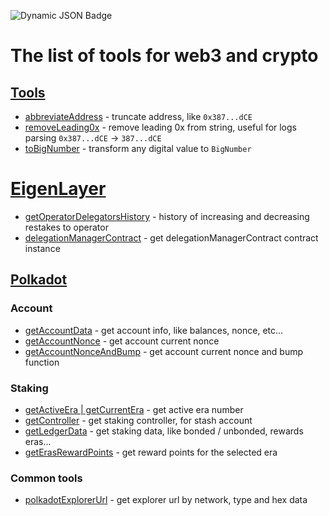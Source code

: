 ![Dynamic JSON Badge](https://img.shields.io/badge/dynamic/json?url=https%3A%2F%2Fraw.githubusercontent.com%2Fdmitrytarassov%2Fcrypto-tools%2Fmain%2Fpackage.json&query=%24.version&style=for-the-badge&label=Common%20Crypto%20Tools&link=https%3A%2F%2Fwww.npmjs.com%2Fpackage%2Fcommon-crypto-tools%3FactiveTab%3Dreadme)

# The list of tools for web3 and crypto

## [Tools](https://github.com/dmitrytarassov/crypto-tools/blob/main/src/common/README.md)
- [abbreviateAddress](https://github.com/dmitrytarassov/crypto-tools/blob/main/src/common/README.md#abbreviateaddress) - truncate address, like `0x387...dCE`
- [removeLeading0x](https://github.com/dmitrytarassov/crypto-tools/blob/main/src/common/README.md#removeleading0x) - remove leading 0x from string, useful for logs parsing `0x387...dCE` -> `387...dCE`
- [toBigNumber](https://github.com/dmitrytarassov/crypto-tools/blob/main/src/common/README.md#to_big_number) - transform any digital value to `BigNumber`

# [EigenLayer](https://github.com/dmitrytarassov/crypto-tools/blob/main/src/eigenlayer/README.md)
- [getOperatorDelegatorsHistory](https://github.com/dmitrytarassov/crypto-tools/blob/main/src/eigenlayer/README.md#getoperatordelegatorshistory) - history of increasing and decreasing restakes to operator
- [delegationManagerContract](https://github.com/dmitrytarassov/crypto-tools/blob/main/src/eigenlayer/README.md#delegationmanagercontract) - get delegationManagerContract contract instance

## [Polkadot](https://github.com/dmitrytarassov/crypto-tools/blob/main/src/polkadot/README.md)
### Account
- [getAccountData](https://github.com/dmitrytarassov/crypto-tools/blob/main/src/polkadot/README.md#getaccountdata) - get account info, like balances, nonce, etc...
- [getAccountNonce](https://github.com/dmitrytarassov/crypto-tools/blob/main/src/polkadot/README.md#getaccountnonce) - get account current nonce
- [getAccountNonceAndBump](https://github.com/dmitrytarassov/crypto-tools/blob/main/src/polkadot/README.md#getaccountnonceandbump) - get account current nonce and bump function

### Staking
- [getActiveEra | getCurrentEra](https://github.com/dmitrytarassov/crypto-tools/blob/main/src/polkadot/README.md#getactiveera) - get active era number
- [getController](https://github.com/dmitrytarassov/crypto-tools/blob/main/src/polkadot/README.md#getcontroller) - get staking controller, for stash account
- [getLedgerData](https://github.com/dmitrytarassov/crypto-tools/blob/main/src/polkadot/README.md#getledgerdata) - get staking data, like bonded / unbonded, rewards eras...
- [getErasRewardPoints](https://github.com/dmitrytarassov/crypto-tools/blob/main/src/polkadot/README.md#geterasrewardpoints) - get reward points for the selected era

### Common tools
- [polkadotExplorerUrl](https://github.com/dmitrytarassov/crypto-tools/blob/main/src/polkadot/README.md#polkadotexplorerurl) - get explorer url by network, type and hex data
